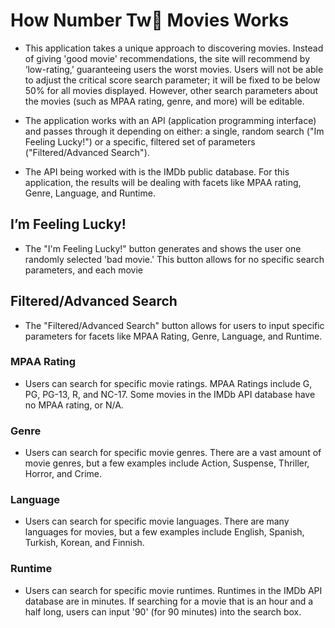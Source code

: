 # How Number Tw💩 Movies Works
- <p>This application takes a unique approach to discovering movies. Instead of giving 'good movie' recommendations, the site will recommend by ‘low-rating,’ guaranteeing users the worst movies. Users will not be able to adjust the critical score search parameter; it will be fixed to be below 50% for all movies displayed. However, other search parameters about the movies (such as MPAA rating, genre, and more) will be editable.</p>
- <p>The application works with an API (application programming interface) and passes through it depending on either: a single, random search ("Im Feeling Lucky!") or a specific, filtered set of parameters ("Filtered/Advanced Search").</p>
- <p>The API being worked with is the IMDb public database. For this application, the results will be dealing with facets like MPAA rating, Genre, Language, and Runtime.</p>

## I’m Feeling Lucky!
- The "I'm Feeling Lucky!" button generates and shows the user one randomly selected 'bad movie.' This button allows for no specific search parameters, and each movie  

## Filtered/Advanced Search
- The "Filtered/Advanced Search" button allows for users to input specific parameters for facets like MPAA Rating, Genre, Language, and Runtime.

### MPAA Rating
- Users can search for specific movie ratings. MPAA Ratings include G, PG, PG-13, R, and NC-17. Some movies in the IMDb API database have no MPAA rating, or N/A.

### Genre
- Users can search for specific movie genres. There are a vast amount of movie genres, but a few examples include Action, Suspense, Thriller, Horror, and Crime.

### Language
- Users can search for specific movie languages. There are many languages for movies, but a few examples include English, Spanish, Turkish, Korean, and Finnish. 

### Runtime
- Users can search for specific movie runtimes. Runtimes in the IMDb API database are in minutes. If searching for a movie that is an hour and a half long, users can input '90' (for 90 minutes) into the search box. 